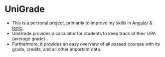 # UniGrade

-   This is a personal project, primarily to improve my skills in [Angular](https://angular.io/) & [Ionic](https://ionicframework.com/).
-   UniGrade provides a calculator for students to keep track of their GPA (average grade).
-   Furthermore, it provides an easy overview of all passed courses with its grade, credits, and all other important data.
